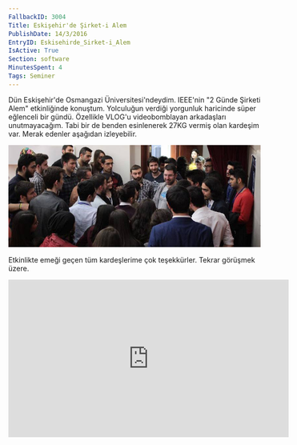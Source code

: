 ```yaml
---
FallbackID: 3004
Title: Eskişehir'de Şirket-i Alem
PublishDate: 14/3/2016
EntryID: Eskisehirde_Sirket-i_Alem
IsActive: True
Section: software
MinutesSpent: 4
Tags: Seminer
---
```

Dün Eskişehir'de Osmangazi Üniversitesi'ndeydim. IEEE'nin "2 Günde Şirketi Alem" etkinliğinde konuştum. Yolculuğun verdiği yorgunluk haricinde süper eğlenceli bir gündü. Özellikle VLOG'u videobomblayan arkadaşları unutmayacağım. Tabi bir de benden esinlenerek 27KG vermiş olan kardeşim var. Merak edenler aşağıdan izleyebilir.

![](media/Eskisehirde_Sirket-i_Alem/osmangazi.jpg)

Etkinlikte emeği geçen tüm kardeşlerime çok teşekkürler. Tekrar görüşmek üzere.

<iframe width="560" height="315" src="https://www.youtube.com/embed/qjzJN_MPn_U" frameborder="0" allowfullscreen></iframe>
